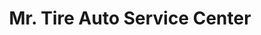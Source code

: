 ---
title: "Mr. Tire Auto Service Center"
url: /raleigh/mr-tire-auto-service-center/
shop: Reifen
---